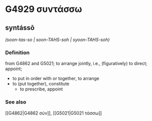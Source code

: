 # G4929 συντάσσω

## syntássō

_(soon-tas-so | soon-TAHS-soh | syoon-TAHS-soh)_

### Definition

from G4862 and G5021; to arrange jointly, i.e., (figuratively) to direct; appoint; 

- to put in order with or together, to arrange
- to (put together), constitute
  - to prescribe, appoint

### See also

[[G4862|G4862 σύν]], [[G5021|G5021 τάσσω]]
